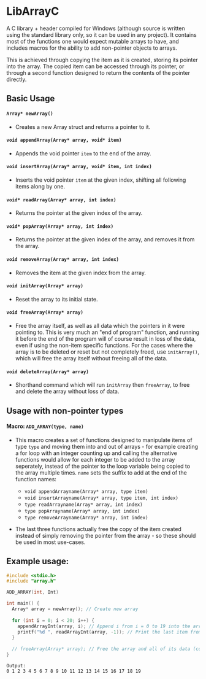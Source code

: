 # LibArrayC
A C library + header compiled for Windows (although source is written using the standard library only, so it can be used in any project). It contains most of the functions one would expect mutable arrays to have, and includes macros for the ability to add non-pointer objects to arrays.

This is achieved through copying the item as it is created, storing its pointer into the array. The copied item can be accessed through its pointer, or through a second function designed to return the contents of the pointer directly. 

## Basic Usage
#### `Array* newArray()`

- Creates a new Array struct and returns a pointer to it.

#### `void appendArray(Array* array, void* item)`

- Appends the void pointer `item` to the end of the array. 

#### `void insertArray(Array* array, void* item, int index)`

- Inserts the void pointer `item` at the given index, shifting all following items along by one. 

#### `void* readArray(Array* array, int index)`

- Returns the pointer at the given index of the array. 

#### `void* popArray(Array* array, int index)`

- Returns the pointer at the given index of the array, and removes it from the array. 

#### `void removeArray(Array* array, int index)`

- Removes the item at the given index from the array. 

#### `void initArray(Array* array)`

- Reset the array to its initial state. 

#### `void freeArray(Array* array)`

- Free the array itself, as well as all data which the pointers in it were pointing to. This is very much an "end of program" function, and running it before the end of the program will of course result in loss of the data, even if using the non-item specific functions. For the cases where the array is to be deleted or reset but not completely freed, use `initArray()`, which will free the array itself without freeing all of the data. 

#### `void deleteArray(Array* array)`

- Shorthand command which will run `initArray` then `freeArray`, to free and delete the array without loss of data. 

## Usage with non-pointer types

#### Macro: `ADD_ARRAY(type, name)`

- This macro creates a set of functions designed to manipulate items of type `type` and moving them into and out of arrays - for example creating a for loop with an integer counting up and calling the alternative functions would allow for each integer to be added to the array seperately, instead of the pointer to the loop variable being copied to the array multiple times. `name` sets the suffix to add at the end of the function names:
  - `void appendArrayname(Array* array, type item)`
  - `void insertArrayname(Array* array, type item, int index)`
  - `type readArrayname(Array* array, int index)`
  - `type popArrayname(Array* array, int index)`
  - `type removeArrayname(Array* array, int index)` 

- The last three functions actually free the copy of the item created instead of simply removing the pointer from the array - so these should be used in most use-cases. 

## Example usage:

```C
#include <stdio.h>
#include "array.h"

ADD_ARRAY(int, Int)

int main() {
  Array* array = newArray(); // Create new array
  
  for (int i = 0; i < 20; i++) {
    appendArrayInt(array, i); // Append i from i = 0 to 19 into the array. 
    printf("%d ", readArrayInt(array, -1)); // Print the last item from the array. 
  }
  
  // freeArray(Array* array); // Free the array and all of its data (coming soon)
}
```
```
Output:
0 1 2 3 4 5 6 7 8 9 10 11 12 13 14 15 16 17 18 19
```
